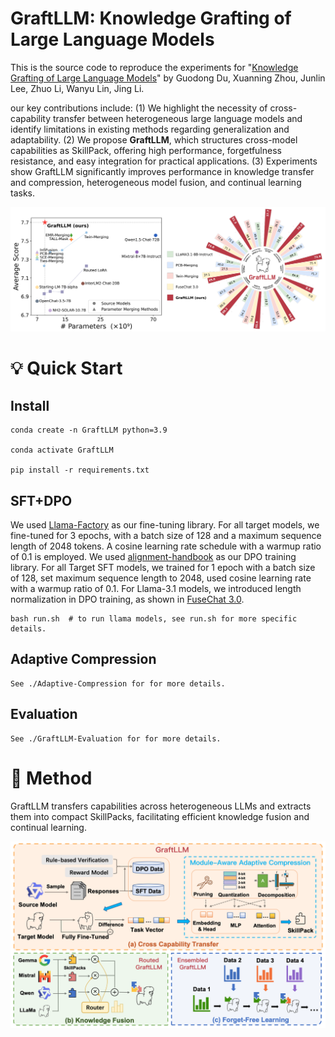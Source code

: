 # GraftLLM: Knowledge Grafting of Large Language Models

This is the source code to reproduce the experiments for "[Knowledge Grafting of Large Language Models](https://arxiv.org/abs/2505.18502)" by Guodong Du, Xuanning Zhou, Junlin Lee, Zhuo Li, Wanyu Lin, Jing Li.

our key contributions include:
(1) We highlight the necessity of cross-capability transfer between heterogeneous large language models and identify limitations in existing methods regarding generalization and adaptability. (2) We propose **GraftLLM**, which structures cross-model capabilities as SkillPack, offering high performance, forgetfulness resistance, and easy integration for practical applications. 
(3) Experiments show GraftLLM significantly improves performance in knowledge transfer and compression, heterogeneous model fusion, and continual learning tasks.

<img src="./assets/imgs/graftllm_result.png" alt="Figure 1: Example Image" title="Figure 1: Example Image">

# 💡 Quick Start
## Install
```
conda create -n GraftLLM python=3.9

conda activate GraftLLM

pip install -r requirements.txt 
```
## SFT+DPO

We used [Llama-Factory](https://github.com/hiyouga/LLaMA-Factory) as our fine-tuning library. For all target models, we fine-tuned for 3 epochs, with a batch size of 128 and a maximum sequence length of 2048 tokens. A cosine learning rate schedule with a warmup ratio of 0.1 is employed. We used [alignment-handbook](https://github.com/huggingface/alignment-handbook) as our DPO training library. For all Target SFT models, we trained for 1 epoch with a batch size of 128, set maximum sequence length to 2048, used cosine learning rate with a warmup ratio of 0.1. For Llama-3.1 models, we introduced length normalization in DPO training, as shown in [FuseChat 3.0](https://github.com/fanqiwan/FuseAI/tree/main/FuseChat-3.0).

```
bash run.sh  # to run llama models, see run.sh for more specific details.
```

## Adaptive Compression
```
See ./Adaptive-Compression for for more details.
```

## Evaluation
```
See ./GraftLLM-Evaluation for for more details.
```

# 🌈 Method
GraftLLM transfers capabilities across heterogeneous LLMs and extracts them into compact SkillPacks, facilitating efficient knowledge fusion and continual learning.

<img src="./assets/imgs/graftllm_method.png" alt="Figure 1: Example Image" title="Figure 1: Example Image">
